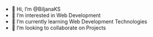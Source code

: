 - 👋 Hi, I’m @BiljanaKS
- 👀 I’m interested in Web Development
- 🌱 I’m currently learning Web Development Technologies
- 💞️ I’m looking to collaborate on Projects
